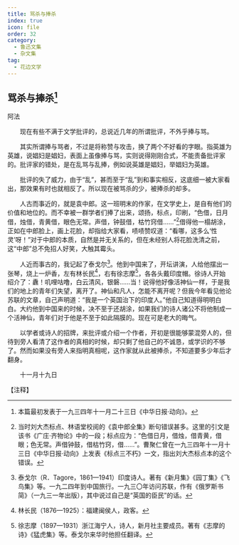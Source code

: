 ```yaml
---
title: 骂杀与捧杀
index: true
icon: file
order: 32
category:
  - 鲁迅文集
  - 杂文集
tag:  
  - 花边文学
---
```


## 骂杀与捧杀[^①]

阿法

　　现在有些不满于文学批评的，总说近几年的所谓批评，不外乎捧与骂。

　　其实所谓捧与骂者，不过是将称赞与攻击，换了两个不好看的字眼。指英雄为英雄，说娼妇是娼妇，表面上虽像捧与骂，实则说得刚刚合式，不能责备批评家的。批评家的错处，是在乱骂与乱捧，例如说英雄是娼妇，举娼妇为英雄。

　　批评的失了威力，由于“乱”，甚而至于“乱”到和事实相反，这底细一被大家看出，那效果有时也就相反了。所以现在被骂杀的少，被捧杀的却多。

　　人古而事近的，就是袁中郎。这一班明末的作家，在文学史上，是自有他们的价值和地位的。而不幸被一群学者们捧了出来，颂扬，标点，印刷，“色借，日月借，烛借，青黄借，眼色无常。声借，钟鼓借，枯竹窍借……”[^②]借得他一榻胡涂，正如在中郎脸上，画上花脸，却指给大家看，啧啧赞叹道：“看哪，这多么‘性灵’呀！”对于中郎的本质，自然是并无关系的，但在未经别人将花脸洗清之前，这“中郎”总不免招人好笑，大触其霉头。

　　人近而事古的，我记起了泰戈尔[^③]。他到中国来了，开坛讲演，人给他摆出一张琴，烧上一炉香，左有林长民[^④]，右有徐志摩[^⑤]，各各头戴印度帽。徐诗人开始绍介了：纛！叽哩咕噜，白云清风，银磐……当！说得他好像活神仙一样，于是我们的地上的青年们失望，离开了。神仙和凡人，怎能不离开呢？但我今年看见他论苏联的文章，自己声明道：“我是一个英国治下的印度人。”他自己知道得明明白白。大约他到中国来的时候，决不至于还胡涂，如果我们的诗人诸公不将他制成一个活神仙，青年们对于他是不至于如此隔膜的。现在可是老大的晦气。

　　以学者或诗人的招牌，来批评或介绍一个作者，开初是很能够蒙混旁人的，但待到旁人看清了这作者的真相的时候，却只剩了他自己的不诚恳，或学识的不够了。然而如果没有旁人来指明真相呢，这作家就从此被捧杀，不知道要多少年后才翻身。

　　十一月十九日

【注释】

[^①]:本篇最初发表于一九三四年十一月二十三日《中华日报·动向》。

[^②]:当时刘大杰标点、林语堂校阅的《袁中郎全集》断句错误甚多。这里的引文是该书《广庄·齐物论》中的一段；标点应为：“色借日月，借烛，借青黄，借眼；色无常。声借钟鼓，借枯竹窍，借……”。曹聚仁曾在一九三四年十一月十三日《中华日报·动向》上发表《标点三不朽》一文，指出刘大杰标点本的这个错误。

[^③]:泰戈尔（R．Tagore，1861—1941）印度诗人。著有《新月集》《园丁集》《飞鸟集》等。一九二四年到中国旅行。一九三〇年访问苏联，作有《俄罗斯书简》（一九三一年出版），其中说过自己是“英国的臣民”的话。

[^④]:林长民（1876—1925）：福建闽侯人，政客。

[^⑤]:徐志摩（1897—1931）浙江海宁人，诗人，新月社主要成员。著有《志摩的诗》《猛虎集》等。泰戈尔来华时他担任翻译。
